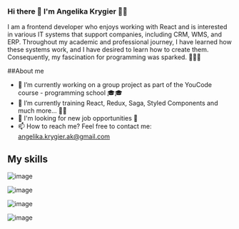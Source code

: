 ### Hi there 👋 I'm Angelika Krygier 🙍‍♀️

I am a frontend developer who enjoys working with React and is interested in various IT systems that support companies, including CRM, WMS, and ERP. Throughout my academic and professional journey, I have learned how these systems work, and I have desired to learn how to create them. Consequently, my fascination for programming was sparked. 🧗‍♀️🥳


##About me 

- 🔭 I’m currently working on a group project as part of the YouCode course - programming school 🎓🎓
- 🌱 I’m currently training React, Redux, Saga, Styled Components and much more... 💪💪
- 👯 I'm looking for new job opportunities 🤝
- 📫 How to reach me? Feel free to contact me: angelika.krygier.ak@gmail.com


## My skills

![image](https://user-images.githubusercontent.com/123166327/233979930-fc0b09b1-f059-4844-988a-cddd5b974c7b.png)

![image](https://user-images.githubusercontent.com/123166327/233977961-661ac317-95e0-44b3-b860-337762813e02.png)

![image](https://user-images.githubusercontent.com/123166327/233978458-829982a8-ec33-4a48-b28c-794500d2891b.png)

![image](https://user-images.githubusercontent.com/123166327/233978756-c17b22e2-f0d1-4222-b02f-9fcca1b8b520.png)


<!--
**AngelikaKrygier/AngelikaKrygier** is a ✨ _special_ ✨ repository because its `README.md` (this file) appears on your GitHub profile.
